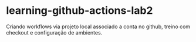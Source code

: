 # learning-github-actions-lab2
Criando workflows via projeto local associado a conta no github, treino com checkout e configuração de ambientes.
